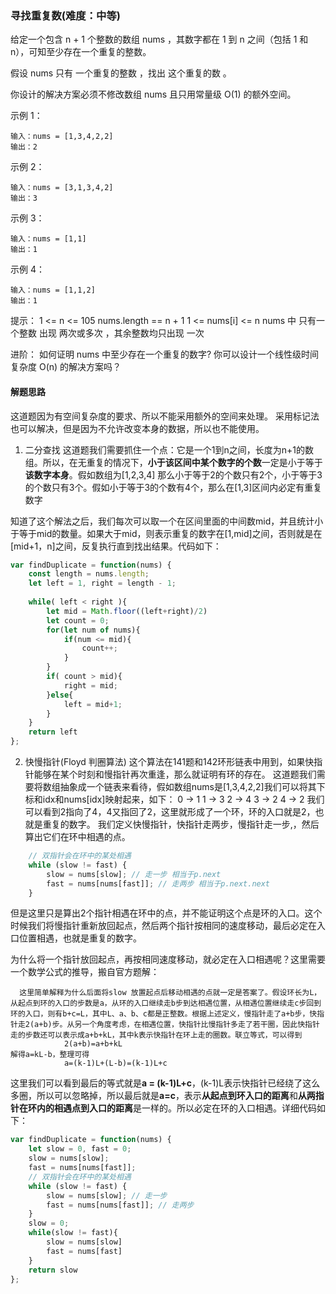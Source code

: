 ### 寻找重复数(难度：中等)


给定一个包含 n + 1 个整数的数组 nums ，其数字都在 1 到 n 之间（包括 1 和 n），可知至少存在一个重复的整数。

假设 nums 只有 一个重复的整数 ，找出 这个重复的数 。

你设计的解决方案必须不修改数组 nums 且只用常量级 O(1) 的额外空间。

示例 1：
```
输入：nums = [1,3,4,2,2]
输出：2
```
示例 2：
```
输入：nums = [3,1,3,4,2]
输出：3
```
示例 3：
```
输入：nums = [1,1]
输出：1
```
示例 4：
```
输入：nums = [1,1,2]
输出：1
```

提示：
1 <= n <= 105
nums.length == n + 1
1 <= nums[i] <= n
nums 中 只有一个整数 出现 两次或多次 ，其余整数均只出现 一次


进阶：
如何证明 nums 中至少存在一个重复的数字?
你可以设计一个线性级时间复杂度 O(n) 的解决方案吗？

#### 解题思路
这道题因为有空间复杂度的要求、所以不能采用额外的空间来处理。
采用标记法也可以解决，但是因为不允许改变本身的数据，所以也不能使用。

1. 二分查找
这道题我们需要抓住一个点：它是一个1到n之间，长度为n+1的数组。所以，在无重复的情况下，**小于该区间中某个数字的个数**一定是小于等于**该数字本身**。假如数组为[1,2,3,4] 那么小于等于2的个数只有2个，小于等于3的个数只有3个。假如小于等于3的个数有4个，那么在[1,3]区间内必定有重复数字

知道了这个解法之后，我们每次可以取一个在区间里面的中间数mid，并且统计小于等于mid的数量。如果大于mid，则表示重复的数字在[1,mid]之间，否则就是在[mid+1，n]之间，反复执行直到找出结果。代码如下：
```javascript
var findDuplicate = function(nums) {
    const length = nums.length;
    let left = 1, right = length - 1;
    
    while( left < right ){
        let mid = Math.floor((left+right)/2)
        let count = 0;
        for(let num of nums){
            if(num <= mid){
                count++;
            }
        }
        if( count > mid){
            right = mid;
        }else{
            left = mid+1;
        }
    }
    return left
};
```
2. 快慢指针(Floyd 判圈算法)
这个算法在141题和142环形链表中用到，如果快指针能够在某个时刻和慢指针再次重逢，那么就证明有环的存在。
这道题我们需要将数组抽象成一个链表来看待，假如数组nums是[1,3,4,2,2]我们可以将其下标和idx和nums[idx]映射起来，如下：
0 -> 1
1 -> 3
2 -> 4
3 -> 2
4 -> 2
我们可以看到2指向了4，4又指回了2，这里就形成了一个环，环的入口就是2，也就是重复的数字。
我们定义快慢指针，快指针走两步，慢指针走一步,，然后算出它们在环中相遇的点。
```JavaScript
    // 双指针会在环中的某处相遇
    while (slow != fast) {
        slow = nums[slow]; // 走一步 相当于p.next
        fast = nums[nums[fast]]; // 走两步 相当于p.next.next
    }
```
但是这里只是算出2个指针相遇在环中的点，并不能证明这个点是环的入口。这个时候我们将慢指针重新放回起点，然后两个指针按相同的速度移动，最后必定在入口位置相遇，也就是重复的数字。

为什么将一个指针放回起点，再按相同速度移动，就必定在入口相遇呢？这里需要一个数学公式的推导，搬自官方题解：
```
  这里简单解释为什么后面将slow 放置起点后移动相遇的点就一定是答案了。假设环长为L，从起点到环的入口的步数是a，从环的入口继续走b步到达相遇位置，从相遇位置继续走c步回到环的入口，则有b+c=L，其中L、a、b、c都是正整数。根据上述定义，慢指针走了a+b步，快指针走2(a+b)步。从另一个角度考虑，在相遇位置，快指针比慢指针多走了若干圈，因此快指针走的步数还可以表示成a+b+kL，其中k表示快指针在环上走的圈数。联立等式，可以得到
            2(a+b)=a+b+kL
解得a=kL-b，整理可得
			a=(k-1)L+(L-b)=(k-1)L+c
```
这里我们可以看到最后的等式就是**a = (k-1)L+c**，(k-1)L表示快指针已经绕了这么多圈，所以可以忽略掉，所以最后就是**a=c**，表示**从起点到环入口的距离**和**从两指针在环内的相遇点到入口的距离**是一样的。所以必定在环的入口相遇。详细代码如下：
```JavaScript
var findDuplicate = function(nums) {
    let slow = 0, fast = 0;
    slow = nums[slow];
    fast = nums[nums[fast]];
    // 双指针会在环中的某处相遇
    while (slow != fast) {
        slow = nums[slow]; // 走一步
        fast = nums[nums[fast]]; // 走两步
    }
    slow = 0;
    while(slow != fast){
        slow = nums[slow]
        fast = nums[fast]
    }
    return slow
};
```

